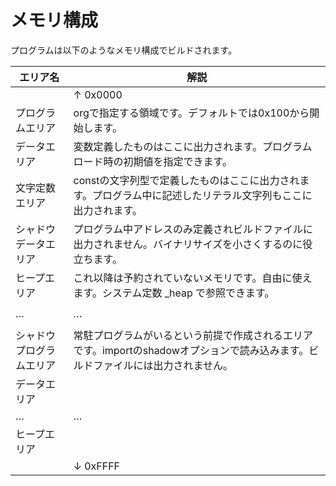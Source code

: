 # メモリ構成

プログラムは以下のようなメモリ構成でビルドされます。

|エリア名|解説|
|---|---|
| |↑ 0x0000|
|プログラムエリア|orgで指定する領域です。デフォルトでは0x100から開始します。|
|データエリア|変数定義したものはここに出力されます。プログラムロード時の初期値を指定できます。|
|文字定数エリア|constの文字列型で定義したものはここに出力されます。プログラム中に記述したリテラル文字列もここに出力されます。|
|シャドウデータエリア|プログラム中アドレスのみ定義されビルドファイルに出力されません。バイナリサイズを小さくするのに役立ちます。|
|ヒープエリア|これ以降は予約されていないメモリです。自由に使えます。システム定数 _heap で参照できます。|
| | |
| … | … |
| | |
|シャドウプログラムエリア|常駐プログラムがいるという前提で作成されるエリアです。importのshadowオプションで読み込みます。ビルドファイルには出力されません。|
|データエリア| |
| … | … |
|ヒープエリア| |
| |↓ 0xFFFF|
